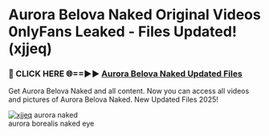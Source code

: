 # Aurora Belova Naked Original Videos 0nlyFans Leaked - Files Updated! (xjjeq)

<h3>🔴 CLICK HERE 🌐==►► <a href="https://tinyurl.com/up5wt9bj" rel="nofollow">Aurora Belova Naked Updated Files</a></h3>

Get Aurora Belova Naked and all content. Now you can access all videos and pictures of Aurora Belova Naked. New Updated Files 2025!

[![xjjeq](https://i.imgur.com/ABiUzMV.gif)](https://tinyurl.com/up5wt9bj)
aurora naked<br>
aurora borealis naked eye